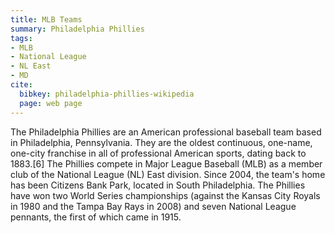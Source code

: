 ```yaml
---
title: MLB Teams
summary: Philadelphia Phillies
tags:
- MLB
- National League
- NL East
- MD
cite:
  bibkey: philadelphia-phillies-wikipedia
  page: web page
---
```

The Philadelphia Phillies are an American professional baseball team based in
Philadelphia, Pennsylvania. They are the oldest continuous, one-name, one-city franchise
in all of professional American sports, dating back to 1883.[6] The Phillies compete
in Major League Baseball (MLB) as a member club of the National League (NL) East
division. Since 2004, the team's home has been Citizens Bank Park, located in South
Philadelphia. The Phillies have won two World Series championships (against the
Kansas City Royals in 1980 and the Tampa Bay Rays in 2008) and seven National League
pennants, the first of which came in 1915.
